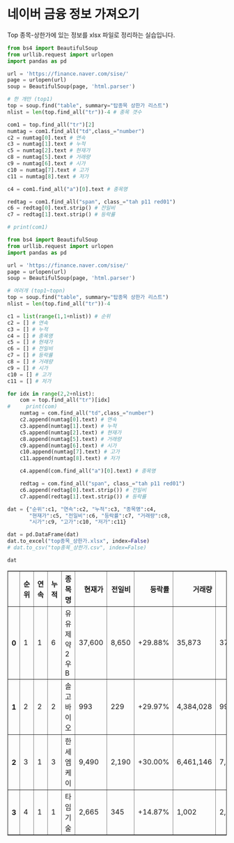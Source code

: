 # 네이버 금융 정보 가져오기

Top 종목-상한가에 있는 정보를 xlsx 파일로 정리하는 실습입니다.


```python
from bs4 import BeautifulSoup
from urllib.request import urlopen
import pandas as pd

url = 'https://finance.naver.com/sise/'
page = urlopen(url)
soup = BeautifulSoup(page, 'html.parser')

# 한 개만 (top1)
top = soup.find("table", summary="탑종목 상한가 리스트")
nlist = len(top.find_all("tr"))-4 # 종목 갯수

com1 = top.find_all("tr")[2]
numtag = com1.find_all("td",class_="number")
c2 = numtag[0].text # 연속
c3 = numtag[1].text # 누적
c5 = numtag[2].text # 현재가
c8 = numtag[5].text # 거래량
c9 = numtag[6].text # 시가
c10 = numtag[7].text # 고가
c11 = numtag[8].text # 저가

c4 = com1.find_all("a")[0].text # 종목명

redtag = com1.find_all("span", class_="tah p11 red01")
c6 = redtag[0].text.strip() # 전일비
c7 = redtag[1].text.strip() # 등락률

# print(com1)
```


```python
from bs4 import BeautifulSoup
from urllib.request import urlopen
import pandas as pd

url = 'https://finance.naver.com/sise/'
page = urlopen(url)
soup = BeautifulSoup(page, 'html.parser')

# 여러개 (top1~topn)
top = soup.find("table", summary="탑종목 상한가 리스트")
nlist = len(top.find_all("tr"))-4

c1 = list(range(1,1+nlist)) # 순위
c2 = [] # 연속
c3 = [] # 누적
c4 = [] # 종목명
c5 = [] # 현재가
c6 = [] # 전일비
c7 = [] # 등락률
c8 = [] # 거래량
c9 = [] # 시가
c10 = [] # 고가
c11 = [] # 저가

for idx in range(2,2+nlist):
    com = top.find_all("tr")[idx]
#     print(com)
    numtag = com.find_all("td",class_="number")
    c2.append(numtag[0].text) # 연속
    c3.append(numtag[1].text) # 누적
    c5.append(numtag[2].text) # 현재가
    c8.append(numtag[5].text) # 거래량
    c9.append(numtag[6].text) # 시가
    c10.append(numtag[7].text) # 고가
    c11.append(numtag[8].text) # 저가

    c4.append(com.find_all("a")[0].text) # 종목명

    redtag = com.find_all("span", class_="tah p11 red01")
    c6.append(redtag[0].text.strip()) # 전일비
    c7.append(redtag[1].text.strip()) # 등락률

dat = {"순위":c1, "연속":c2, "누적":c3, "종목명":c4,
       "현재가":c5, "전일비":c6, "등락률":c7, "거래량":c8,
       "시가":c9, "고가":c10, "저가":c11}

dat = pd.DataFrame(dat)
dat.to_excel("top종목_상한가.xlsx", index=False)
# dat.to_csv("top종목_상한가.csv", index=False)
```


```python
dat
```




<div>
<style scoped>
    .dataframe tbody tr th:only-of-type {
        vertical-align: middle;
    }

    .dataframe tbody tr th {
        vertical-align: top;
    }

    .dataframe thead th {
        text-align: right;
    }
</style>
<table border="1" class="dataframe">
  <thead>
    <tr style="text-align: right;">
      <th></th>
      <th>순위</th>
      <th>연속</th>
      <th>누적</th>
      <th>종목명</th>
      <th>현재가</th>
      <th>전일비</th>
      <th>등락률</th>
      <th>거래량</th>
      <th>시가</th>
      <th>고가</th>
      <th>저가</th>
    </tr>
  </thead>
  <tbody>
    <tr>
      <th>0</th>
      <td>1</td>
      <td>1</td>
      <td>6</td>
      <td>유유제약2우B</td>
      <td>37,600</td>
      <td>8,650</td>
      <td>+29.88%</td>
      <td>35,873</td>
      <td>37,600</td>
      <td>37,600</td>
      <td>37,600</td>
    </tr>
    <tr>
      <th>1</th>
      <td>2</td>
      <td>2</td>
      <td>2</td>
      <td>솔고바이오</td>
      <td>993</td>
      <td>229</td>
      <td>+29.97%</td>
      <td>4,384,028</td>
      <td>993</td>
      <td>993</td>
      <td>993</td>
    </tr>
    <tr>
      <th>2</th>
      <td>3</td>
      <td>1</td>
      <td>3</td>
      <td>한세엠케이</td>
      <td>9,490</td>
      <td>2,190</td>
      <td>+30.00%</td>
      <td>6,461,146</td>
      <td>7,460</td>
      <td>9,490</td>
      <td>7,300</td>
    </tr>
    <tr>
      <th>3</th>
      <td>4</td>
      <td>1</td>
      <td>1</td>
      <td>타임기술</td>
      <td>2,665</td>
      <td>345</td>
      <td>+14.87%</td>
      <td>1,002</td>
      <td>2,320</td>
      <td>2,665</td>
      <td>2,320</td>
    </tr>
  </tbody>
</table>
</div>




```python

```
